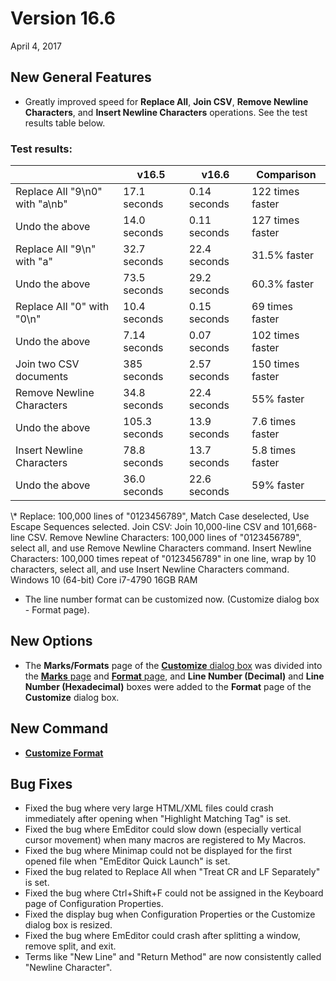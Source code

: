 # Version 16.6

April 4, 2017

## New General Features

- Greatly improved speed for **Replace All**, **Join CSV**, **Remove Newline Characters**, and **Insert Newline Characters** operations. See the test results table below.

### Test results:

|  | v16.5 | v16.6 | Comparison |
| --- | --- | --- | --- |
| Replace All "9\\n0" with "a\\nb" | 17.1 seconds | 0.14 seconds | 122 times faster |
| Undo the above | 14.0 seconds | 0.11 seconds | 127 times faster |
| Replace All "9\\n" with "a" | 32.7 seconds | 22.4 seconds | 31.5% faster |
| Undo the above | 73.5 seconds | 29.2 seconds | 60.3% faster |
| Replace All "0" with "0\\n" | 10.4 seconds | 0.15 seconds | 69 times faster |
| Undo the above | 7.14 seconds | 0.07 seconds | 102 times faster |
| Join two CSV documents | 385 seconds | 2.57 seconds | 150 times faster |
| Remove Newline Characters | 34.8 seconds | 22.4 seconds | 55% faster |
| Undo the above | 105.3 seconds | 13.9 seconds | 7.6 times faster |
| Insert Newline Characters | 78.8 seconds | 13.7 seconds | 5.8 times faster |
| Undo the above | 36.0 seconds | 22.6 seconds | 59% faster |

\\* Replace: 100,000 lines of "0123456789", Match Case deselected, Use Escape Sequences selected. Join CSV: Join 10,000-line CSV and 101,668-line CSV. Remove Newline Characters: 100,000 lines of "0123456789", select all, and use Remove Newline Characters command. Insert Newline Characters: 100,000 times repeat of "0123456789" in one line, wrap by 10 characters, select all, and use Insert Newline Characters command. Windows 10 (64-bit) Core i7-4790 16GB RAM

- The line number format can be customized now. (Customize dialog box - Format page).

## New Options

- The **Marks/Formats** page of the [**Customize** dialog box](../dlg/customize/index) was divided into the [**Marks** page](../dlg/customize/marks/index) and [**Format** page](../dlg/customize/format/index), and **Line Number (Decimal)** and **Line Number (Hexadecimal)** boxes were added to the **Format** page of the **Customize** dialog box.

## New Command

- [**Customize Format**](../cmd/tools/customize_format)

## Bug Fixes

- Fixed the bug where very large HTML/XML files could crash immediately after opening when "Highlight Matching Tag" is set.
- Fixed the bug where EmEditor could slow down (especially vertical cursor movement) when many macros are registered to My Macros.
- Fixed the bug where Minimap could not be displayed for the first opened file when "EmEditor Quick Launch" is set.
- Fixed the bug related to Replace All when "Treat CR and LF Separately" is set.
- Fixed the bug where Ctrl+Shift+F could not be assigned in the Keyboard page of Configuration Properties.
- Fixed the display bug when Configuration Properties or the Customize dialog box is resized.
- Fixed the bug where EmEditor could crash after splitting a window, remove split, and exit.
- Terms like "New Line" and "Return Method" are now consistently called "Newline Character".
